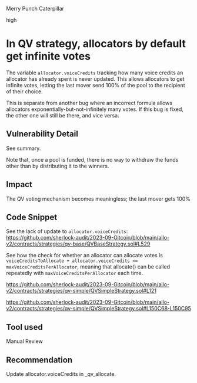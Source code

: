 Merry Punch Caterpillar

high

# In QV strategy, allocators by default get infinite votes

The variable `allocator.voiceCredits` tracking how many voice credits an allocator has already spent is never updated. This allows allocators to get infinite votes, letting the last mover send 100% of the pool to the recipient of their choice.

This is separate from another bug where an incorrect formula allows allocators exponentially-but-not-infinitely many votes. If this bug is fixed, the other one will still be there, and vice versa.

## Vulnerability Detail

See summary.

Note that, once a pool is funded, there is no way to withdraw the funds other than by  distributing it to the winners.

## Impact

The QV voting mechanism becomes meaningless; the last mover gets 100%

## Code Snippet

See the lack of update to `allocator.voiceCredits`: https://github.com/sherlock-audit/2023-09-Gitcoin/blob/main/allo-v2/contracts/strategies/qv-base/QVBaseStrategy.sol#L529

See how the check for whether an allocator can allocate votes is `voiceCreditsToAllocate + allocator.voiceCredits <= maxVoiceCreditsPerAllocator`, meaning that allocate() can be called repeatedly with `maxVoiceCreditsPerAllocator` each time.

https://github.com/sherlock-audit/2023-09-Gitcoin/blob/main/allo-v2/contracts/strategies/qv-simple/QVSimpleStrategy.sol#L121

https://github.com/sherlock-audit/2023-09-Gitcoin/blob/main/allo-v2/contracts/strategies/qv-simple/QVSimpleStrategy.sol#L150C68-L150C95

## Tool used

Manual Review

## Recommendation

Update allocator.voiceCredits in _qv_allocate.